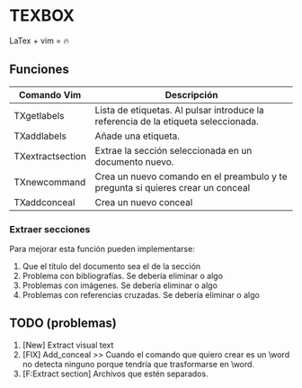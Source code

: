 # TEXBOX
LaTex + vim = :fire:

## Funciones
| Comando Vim      | Descripción                                                                             |
|------------------|-----------------------------------------------------------------------------------------|
| TXgetlabels      | Lista de etiquetas. Al pulsar <CR> introduce la referencia de la etiqueta seleccionada. |
| TXaddlabels      | Añade una etiqueta.                                                                     |
| TXextractsection | Extrae la sección seleccionada en un documento nuevo.                                   |
| TXnewcommand     | Crea un nuevo comando en el preambulo y te pregunta si quieres crear un conceal         |
| TXaddconceal     | Crea un nuevo conceal                                                                   |


### Extraer secciones
Para mejorar esta función pueden implementarse:
1. Que el título del documento sea el de la sección
2. Problema con bibliografías. Se debería eliminar o algo
3. Problemas con imágenes. Se debería eliminar o algo
4. Problemas con referencias cruzadas. Se debería eliminar o algo

## TODO (problemas)
1. [New] Extract visual text
2. [FIX] Add_conceal >> Cuando el comando que quiero crear es un \word no detecta ninguno porque tendría que trasformarse en \\word.
3. [F:Extract section] Archivos que estén separados.
